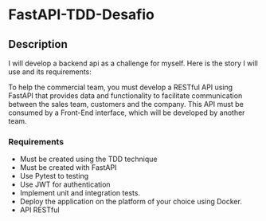 # FastAPI-TDD-Desafio
## Description
I will develop a backend api as a challenge for myself. Here is the story I will use and its requirements:

To help the commercial team, you must develop a RESTful API
using FastAPI that provides data and functionality to facilitate
communication between the sales team, customers and the company. This API must be
consumed by a Front-End interface, which will be developed by another team.

### Requirements
- Must be created using the TDD technique
- Must be created with FastAPI
- Use Pytest to testing
- Use JWT for authentication
- Implement unit and integration tests.
- Deploy the application on the platform of your choice using
Docker.
- API RESTful